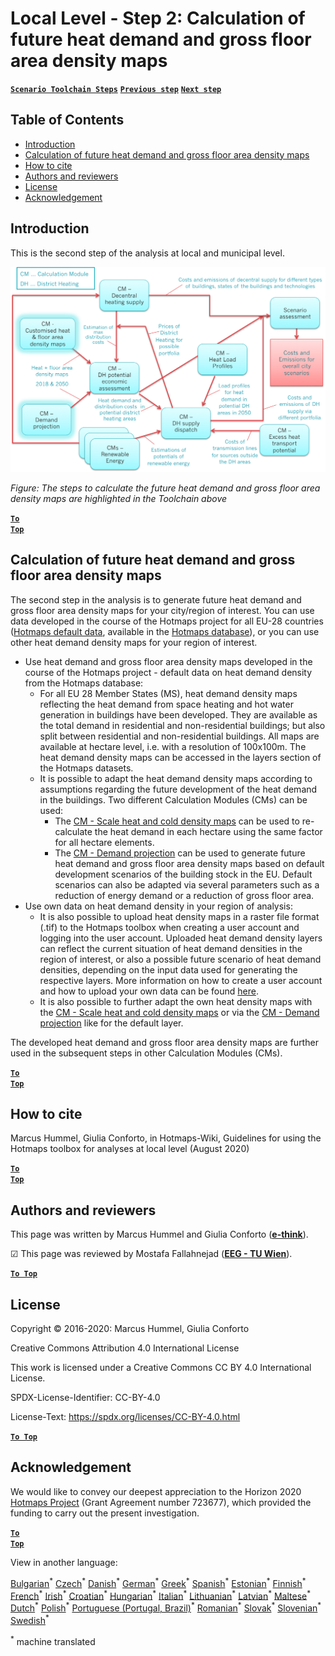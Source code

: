 <h1>Local Level - Step 2: Calculation of future heat demand and gross floor area density maps</h1>

[**`Scenario Toolchain Steps`**](guide-local-and-municipal-levels#the-hotmaps-scenario-toolchain-different-steps)
[**`Previous step`**](step-1-analysis-of-current-heat-demand-and-available-resource-potentials)
[**`Next step`**](step-3-Calculation-of-costs-of-decentral-heat-supply)
<br/>  

## Table of Contents
* [Introduction](#introduction)
* [Calculation of future heat demand and gross floor area density maps](#calculation-of-future-heat-demand-and-gross-floor-area-density-maps)
* [How to cite](#how-to-cite)
* [Authors and reviewers](#authors-and-reviewers)
* [License](#license)
* [Acknowledgement](#acknowledgement)

## Introduction
This is the second step of the analysis at local and municipal level.
  
<img src="/en/Step-2-Calculation-of-future-heat-demand-and-gross-floor-area-density-maps/Hotmaps_Local_Toolchain_Step_2final.png"/>

*Figure: The steps to calculate the future heat demand and gross floor area density maps are highlighted in the Toolchain above*

<code><ins>**[To Top](#table-of-contents)**</ins></code>

## Calculation of future heat demand and gross floor area density maps
The second step in the analysis is to generate future heat demand and gross floor area density maps for your city/region of interest. You can use data developed in the course of the Hotmaps project for all EU-28 countries ([Hotmaps default data](https://wiki.hotmaps.eu/en/Hotmaps-open-data-repositories), available in the [Hotmaps database](https://gitlab.com/hotmaps)), or you can use other heat demand density maps for your region of interest.

* Use heat demand and gross floor area density maps developed in the course of the Hotmaps project - default data on heat demand density from the Hotmaps database:
  * For all EU 28 Member States (MS), heat demand density maps reflecting the heat demand from space heating and hot water generation in buildings have been developed. They are available as the total demand in residential and non-residential buildings; but also split between residential and non-residential buildings. All maps are available at hectare level, i.e. with a resolution of 100x100m. The heat demand density maps can be accessed in the layers section of the Hotmaps datasets.
  * It is possible to adapt the heat demand density maps according to assumptions regarding the future development of the heat demand in the buildings. Two different Calculation Modules (CMs) can be used:
    * The [CM - Scale heat and cold density maps](https://wiki.hotmaps.eu/en/CM-Scale-heat-and-cool-density-maps) can be used to re-calculate the heat demand in each hectare using the same factor for all hectare elements.
    * The [CM - Demand projection](https://wiki.hotmaps.eu/en/CM-Demand-projection) can be used to generate future heat demand and gross floor area density maps based on default development scenarios of the building stock in the EU. Default scenarios can also be adapted via several parameters such as a reduction of energy demand or a reduction of gross floor area.
* Use own data on heat demand density in your region of analysis:
  * It is also possible to upload heat density maps in a raster file format (.tif) to the Hotmaps toolbox when creating a user account and logging into the user account. Uploaded heat demand density layers can reflect the current situation of heat demand densities in the region of interest, or also a possible future scenario of heat demand densities, depending on the input data used for generating the respective layers. More information on how to create a user account and how to upload your own data can be found [here](https://wiki.hotmaps.eu/en/Introduction-to-user-interface#upper-toolbar_connect).
  * It is also possible to further adapt the own heat density maps with the [CM - Scale heat and cold density maps](https://wiki.hotmaps.eu/en/CM-Scale-heat-and-cool-density-maps) or via the [CM - Demand projection](https://wiki.hotmaps.eu/en/CM-Demand-projection) like for the default layer.

The developed heat demand and gross floor area density maps are further used in the subsequent steps in other Calculation Modules (CMs).


<code><ins>**[To Top](#table-of-contents)**</ins></code>

## How to cite
Marcus Hummel, Giulia Conforto, in Hotmaps-Wiki, Guidelines for using the Hotmaps toolbox for analyses at local level (August 2020)

<code><ins>**[To Top](#table-of-contents)**</ins></code>


## Authors and reviewers

This page was written by Marcus Hummel and Giulia Conforto (**[e-think](https://e-think.ac.at)**).

&#9745; This page was reviewed by Mostafa Fallahnejad (**[EEG - TU Wien](https://eeg.tuwien.ac.at/)**).


[**`To Top`**](#table-of-contents)

## License

Copyright © 2016-2020: Marcus Hummel, Giulia Conforto

Creative Commons Attribution 4.0 International License

This work is licensed under a Creative Commons CC BY 4.0 International License.

SPDX-License-Identifier: CC-BY-4.0

License-Text: https://spdx.org/licenses/CC-BY-4.0.html

[**`To Top`**](#table-of-contents)

## Acknowledgement
We would like to convey our deepest appreciation to the Horizon 2020 [Hotmaps Project](https://www.hotmaps-project.eu) (Grant Agreement number 723677), which provided the funding to carry out the present investigation.

<code><ins>**[To Top](#table-of-contents)**</ins></code>












<!--- THIS IS A SUPER UNIQUE IDENTIFIER -->

View in another language:

 [Bulgarian](../bg/Step-2-Calculation-of-future-heat-demand-and-gross-floor-area-density-maps)<sup>\*</sup> [Czech](../cs/Step-2-Calculation-of-future-heat-demand-and-gross-floor-area-density-maps)<sup>\*</sup> [Danish](../da/Step-2-Calculation-of-future-heat-demand-and-gross-floor-area-density-maps)<sup>\*</sup> [German](../de/Step-2-Calculation-of-future-heat-demand-and-gross-floor-area-density-maps)<sup>\*</sup> [Greek](../el/Step-2-Calculation-of-future-heat-demand-and-gross-floor-area-density-maps)<sup>\*</sup> [Spanish](../es/Step-2-Calculation-of-future-heat-demand-and-gross-floor-area-density-maps)<sup>\*</sup> [Estonian](../et/Step-2-Calculation-of-future-heat-demand-and-gross-floor-area-density-maps)<sup>\*</sup> [Finnish](../fi/Step-2-Calculation-of-future-heat-demand-and-gross-floor-area-density-maps)<sup>\*</sup> [French](../fr/Step-2-Calculation-of-future-heat-demand-and-gross-floor-area-density-maps)<sup>\*</sup> [Irish](../ga/Step-2-Calculation-of-future-heat-demand-and-gross-floor-area-density-maps)<sup>\*</sup> [Croatian](../hr/Step-2-Calculation-of-future-heat-demand-and-gross-floor-area-density-maps)<sup>\*</sup> [Hungarian](../hu/Step-2-Calculation-of-future-heat-demand-and-gross-floor-area-density-maps)<sup>\*</sup> [Italian](../it/Step-2-Calculation-of-future-heat-demand-and-gross-floor-area-density-maps)<sup>\*</sup> [Lithuanian](../lt/Step-2-Calculation-of-future-heat-demand-and-gross-floor-area-density-maps)<sup>\*</sup> [Latvian](../lv/Step-2-Calculation-of-future-heat-demand-and-gross-floor-area-density-maps)<sup>\*</sup> [Maltese](../mt/Step-2-Calculation-of-future-heat-demand-and-gross-floor-area-density-maps)<sup>\*</sup> [Dutch](../nl/Step-2-Calculation-of-future-heat-demand-and-gross-floor-area-density-maps)<sup>\*</sup> [Polish](../pl/Step-2-Calculation-of-future-heat-demand-and-gross-floor-area-density-maps)<sup>\*</sup> [Portuguese (Portugal, Brazil)](../pt/Step-2-Calculation-of-future-heat-demand-and-gross-floor-area-density-maps)<sup>\*</sup> [Romanian](../ro/Step-2-Calculation-of-future-heat-demand-and-gross-floor-area-density-maps)<sup>\*</sup> [Slovak](../sk/Step-2-Calculation-of-future-heat-demand-and-gross-floor-area-density-maps)<sup>\*</sup> [Slovenian](../sl/Step-2-Calculation-of-future-heat-demand-and-gross-floor-area-density-maps)<sup>\*</sup> [Swedish](../sv/Step-2-Calculation-of-future-heat-demand-and-gross-floor-area-density-maps)<sup>\*</sup> 

<sup>\*</sup> machine translated
